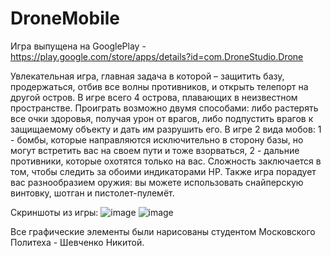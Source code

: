 # DroneMobile
Игра выпущена на GooglePlay  -  https://play.google.com/store/apps/details?id=com.DroneStudio.Drone

Увлекательная игра, главная задача в которой – защитить базу, продержаться, отбив все волны противников, и открыть телепорт на другой остров. В игре всего 4 острова, плавающих в неизвестном пространстве.
Проиграть возможно двумя способами: либо растерять все очки здоровья, получая урон от врагов, либо подпустить врагов к защищаемому объекту и дать им разрушить его.
В игре 2 вида мобов:
1 - бомбы, которые направляются исключительно в сторону базы, но могут встретить вас на своем пути и тоже взорваться,
2 - дальние противники, которые охотятся только на вас. Сложность заключается в том, чтобы следить за обоими индикаторами HP.
Также игра порадует вас разнообразием оружия: вы можете использовать снайперскую винтовку, шотган и пистолет-пулемёт.

Скриншоты из игры:
![image](https://user-images.githubusercontent.com/51047366/186430802-9866d591-0832-4636-917b-3688f13420f9.png)
![image](https://user-images.githubusercontent.com/51047366/186431259-ad463c6f-b894-4bdd-addf-fd031a856d8a.png)

Все графические элементы были нарисованы студентом Московского Политеха -  Шевченко Никитой.
